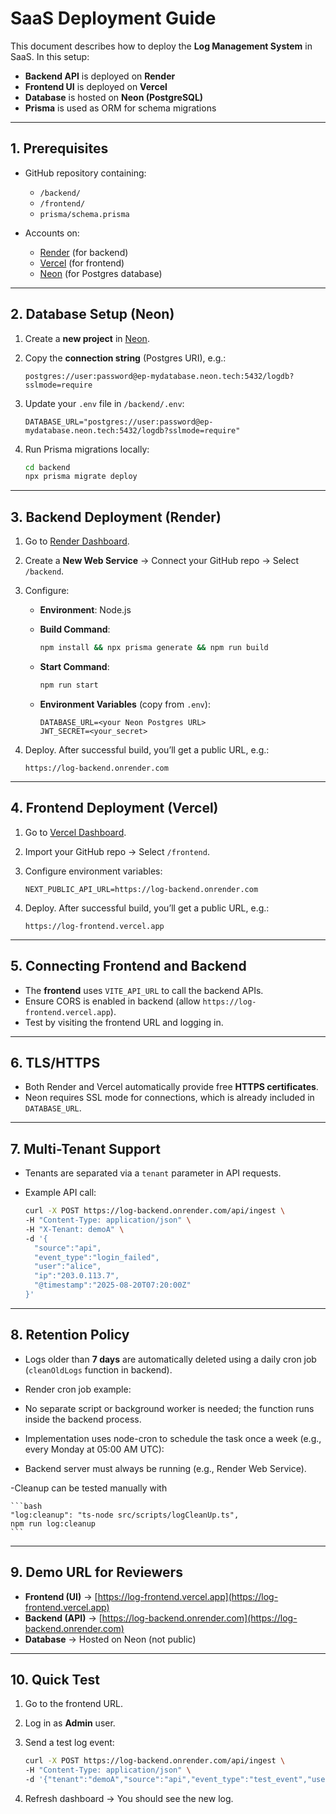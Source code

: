 # SaaS Deployment Guide

This document describes how to deploy the **Log Management System** in SaaS.
In this setup:

- **Backend API** is deployed on **Render**
- **Frontend UI** is deployed on **Vercel**
- **Database** is hosted on **Neon (PostgreSQL)**
- **Prisma** is used as ORM for schema migrations

---

## 1. Prerequisites

- GitHub repository containing:

  - `/backend/`
  - `/frontend/`
  - `prisma/schema.prisma`

- Accounts on:

  - [Render](https://render.com/) (for backend)
  - [Vercel](https://vercel.com/) (for frontend)
  - [Neon](https://neon.tech/) (for Postgres database)

---

## 2. Database Setup (Neon)

1. Create a **new project** in [Neon](https://console.neon.tech/).

2. Copy the **connection string** (Postgres URI), e.g.:

   ```
   postgres://user:password@ep-mydatabase.neon.tech:5432/logdb?sslmode=require
   ```

3. Update your `.env` file in `/backend/.env`:

   ```env
   DATABASE_URL="postgres://user:password@ep-mydatabase.neon.tech:5432/logdb?sslmode=require"
   ```

4. Run Prisma migrations locally:

   ```bash
   cd backend
   npx prisma migrate deploy
   ```

---

## 3. Backend Deployment (Render)

1. Go to [Render Dashboard](https://dashboard.render.com/).
2. Create a **New Web Service** → Connect your GitHub repo → Select `/backend`.
3. Configure:

   - **Environment**: Node.js
   - **Build Command**:

     ```bash
     npm install && npx prisma generate && npm run build
     ```

   - **Start Command**:

     ```bash
     npm run start
     ```

   - **Environment Variables** (copy from `.env`):

     ```
     DATABASE_URL=<your Neon Postgres URL>
     JWT_SECRET=<your_secret>
     ```

4. Deploy. After successful build, you’ll get a public URL, e.g.:

   ```
   https://log-backend.onrender.com
   ```

---

## 4. Frontend Deployment (Vercel)

1. Go to [Vercel Dashboard](https://vercel.com/).
2. Import your GitHub repo → Select `/frontend`.
3. Configure environment variables:

   ```
   NEXT_PUBLIC_API_URL=https://log-backend.onrender.com
   ```

4. Deploy. After successful build, you’ll get a public URL, e.g.:

   ```
   https://log-frontend.vercel.app
   ```

---

## 5. Connecting Frontend and Backend

- The **frontend** uses `VITE_API_URL` to call the backend APIs.
- Ensure CORS is enabled in backend (allow `https://log-frontend.vercel.app`).
- Test by visiting the frontend URL and logging in.

---

## 6. TLS/HTTPS

- Both Render and Vercel automatically provide free **HTTPS certificates**.
- Neon requires SSL mode for connections, which is already included in `DATABASE_URL`.

---

## 7. Multi-Tenant Support

- Tenants are separated via a `tenant` parameter in API requests.
- Example API call:

  ```bash
  curl -X POST https://log-backend.onrender.com/api/ingest \
  -H "Content-Type: application/json" \
  -H "X-Tenant: demoA" \
  -d '{
    "source":"api",
    "event_type":"login_failed",
    "user":"alice",
    "ip":"203.0.113.7",
    "@timestamp":"2025-08-20T07:20:00Z"
  }'
  ```

---

## 8. Retention Policy

- Logs older than **7 days** are automatically deleted using a daily cron job (`cleanOldLogs` function in backend).
- Render cron job example:

- No separate script or background worker is needed; the function runs inside the backend process.

- Implementation uses node-cron to schedule the task once a week (e.g., every Monday at 05:00 AM UTC):

- Backend server must always be running (e.g., Render Web Service).

-Cleanup can be tested manually with

    ```bash
    "log:cleanup": "ts-node src/scripts/logCleanUp.ts",
    npm run log:cleanup
    ```

---

## 9. Demo URL for Reviewers

- **Frontend (UI)** → [https://log-frontend.vercel.app](https://log-frontend.vercel.app)
- **Backend (API)** → [https://log-backend.onrender.com](https://log-backend.onrender.com)
- **Database** → Hosted on Neon (not public)

---

## 10. Quick Test

1. Go to the frontend URL.

2. Log in as **Admin** user.

3. Send a test log event:

   ```bash
   curl -X POST https://log-backend.onrender.com/api/ingest \
   -H "Content-Type: application/json" \
   -d '{"tenant":"demoA","source":"api","event_type":"test_event","user":"alice","ip":"1.2.3.4","@timestamp":"2025-10-03T10:00:00Z"}'
   ```

4. Refresh dashboard → You should see the new log.
